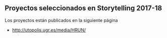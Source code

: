 ## Proyectos seleccionados en Storytelling 2017-18

Los proyectos están publicados en la siguiente página 

- http://utopolis.ugr.es/media/HRUN/

